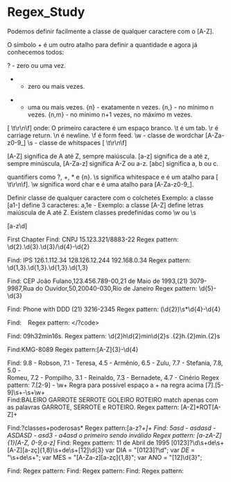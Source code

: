 # Regex_Study

Podemos definir facilmente a classe de qualquer caractere com o [A-Z].


O símbolo + é um outro atalho para definir a quantidade e agora já conhecemos todos:

? - zero ou uma vez.
* - zero ou mais vezes.
+ - uma ou mais vezes.
{n} - exatamente n vezes.
{n,} - no mínimo n vezes.
{n,m} - no mínimo n+1 vezes, no máximo m vezes.

[ \t\r\n\f] onde:
O primeiro caractere é um espaço branco.
\t é um tab.
\r é carriage return.
\n é newline.
\f é form feed.
\w - classe de wordchar [A-Za-z0-9_]
\s - classe de whitspaces [ \t\r\n\f]


[A-Z] significa de A até Z, sempre maiúscula.
[a-z] significa de a até z, sempre minúscula,
[A-Za-z] significa A-Z ou a-z.
[abc] significa a, b ou c.


 quantifiers como ?, +, * e {n}.
\s significa whitespace e é um atalho para [ \t\r\n\f].
\w significa word char e é uma atalho para [A-Za-z0-9_].

Definir classe de qualquer caractere com o colchetes
Exemplo: a classe [a1-] define 3 caracteres: a,1e -
Exemplo: a classe [A-Z] define letras maiúscula de A até Z.
Existem classes predefinidas como \w ou \s

[a-z\d]

First Chapter
Find:  CNPJ
  15.123.321/8883-22
  Regex pattern:  
  \d{2}\.\d{3}\.\d{3}\/\d{4}\-\d{2}


Find:  IPS
  126.1.112.34
  128.126.12.244
  192.168.0.34
  Regex pattern:  
 \d{1,3}.\d{1,3}.\d{1,3}.\d{1,3}  

Find: CEP
    João Fulano,123.456.789-00,21 de Maio de 1993,(21) 3079-9987,Rua do Ouvidor,50,20040-030,Rio de Janeiro
Regex pattern:
  \d{5}-\d{3}

Find: Phone with DDD
  (21) 3216-2345
Regex pattern:
   \(\d{2}\)\s*\d{4}\-\d{4}

Find:  <code> </code>
Regex pattern:
  \<\/?code>

Find: 09h32min16s.
Regex pattern:
  \d{2}h\d{2}min\d{2}s
  .{2}h.{2}min.{2}s

Find:KMG-8089
Regex pattern:[A-Z]{3}\-\d{4}

Find: 9.8 - Robson, 7.1 - Teresa, 4.5 - Armênio, 6.5 - Zulu, 7.7 - Stefania, 7.8, 5.0 -   
      Romeu, 7.2 - Pompilho, 3.1 - Reinaldo, 7.3 - Bernadete, 4.7 - Cinério
Regex pattern: 7\.[2-9] - \w+
               Regra para possível espaço a + na regra acima
               [7]\.[5-9]\s+-\s+\w+   
Find:BALEIRO GARROTE SERROTE GOLEIRO ROTEIRO
  match apenas com as palavras GARROTE, SERROTE e ROTEIRO.
Regex pattern: [A-Z]*ROT[A-Z]+

Find:?classes+poderosas*
Regex pattern:[a-z?*+]+
Find: 5asd - asdasd - ASDASD - asd3 - a4asd
o primeiro sendo inválido
Regex pattern: [a-zA-Z]{1}[A-Z, 0-9,a-z]*
Find:
Regex pattern: 11 de Abril de 1995
    [0123]?\d\s+de\s+[A-Z][a-zç]{1,8}\s+de\s+[12]\d{3}
    var DIA  = "[0123]?\\d";
    var _DE_ = "\\s+de\\s+";
    var MES  = "[A-Za-z][a-zç]{1,8}";
    var ANO  = "[12]\\d{3}";

Find:
Regex pattern:
Find:
Regex pattern:
Find:
Regex pattern:
